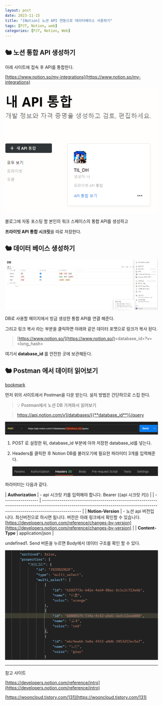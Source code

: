 ```yaml
---
layout: post
date: 2023-11-15
title: "[Notion] 노션 API 연동으로 데이터베이스 사용하기"
tags: [PJT, Notion, web]
categories: [PJT, Notion, Web]
---
```



## 🐿️ 노션 통합 API 생성하기


아래 사이트에 접속 후 API를 통합한다.


[https://www.notion.so/my-integrations](https://www.notion.so/my-integrations)


![0](/assets/img/2023-11-15-[Notion]-노션-API-연동으로-데이터베이스-사용하기.md/0.png)


블로그에 자동 포스팅 할 본인의 워크 스페이스의 통합 API를 생성하고


**프라이빗 API 통합 시크릿**을 따로 저장한다.



## 🐿️ 데이터 베이스 생성하기


![1](/assets/img/2023-11-15-[Notion]-노션-API-연동으로-데이터베이스-사용하기.md/1.png)


DB로 사용할 페이지에서 방금 생성한 통합 API를 연결 해준다.


그리고 링크 복사 라는 부분을 클릭하면 아래와 같은 데이터 포맷으로 링크가 복사 된다.


> [https://www.notion.so/](https://www.notion.so/)<database_id>?v=<long_hash>


여기서 **database_id** 를 안전한 곳에 보관해둔다.



## 🐿️ Postman 에서 데이터 읽어보기


[bookmark](https://www.postman.com/)


먼저 위의 사이트에서 Postman을 다운 받는다. 설치 방법은 간단하므로 스킵 한다.


> 💡 Postman에서 노션 DB 가져와서 읽어보기


> https://api.notion.com/v1/databases/{{**database_id**}}/query


![2](/assets/img/2023-11-15-[Notion]-노션-API-연동으로-데이터베이스-사용하기.md/2.png)

1. POST 로 설정한 뒤, database_id 부분에 아까 저장한 database_id를 넣는다.
2. Headers를 클릭한 후 Notion DB를 불러오기에 필요한 파라미터 3개를 입력해준다.

	![3](/assets/img/2023-11-15-[Notion]-노션-API-연동으로-데이터베이스-사용하기.md/3.png)


파라미터는 다음과 같다.


| **Authorization**  | - api 시크릿 키를 입력해야 합니다.
Bearer {{api 시크릿 키}}                                                                                                                                      |
| ------------------ | -------------------------------------------------------------------------------------------------------------------------------------------------------------------------------- |
| **Notion-Version** | - 노션 api 버전입니다. 최신버전으로 하시면 됩니다.
버전은 아래 링크에서 확인할 수 있습니다.
[https://developers.notion.com/reference/changes-by-version](https://developers.notion.com/reference/changes-by-version) |
| **Content-Type**   | application/json                                                                                                                                                                 |

undefined1. Send 버튼을 누르면 Body에서 데이터 구조를 확인 할 수 있다.

![4](/assets/img/2023-11-15-[Notion]-노션-API-연동으로-데이터베이스-사용하기.md/4.png)


---


참고 사이트


[https://developers.notion.com/reference/intro](https://developers.notion.com/reference/intro)


[https://wooncloud.tistory.com/131](https://wooncloud.tistory.com/131)

